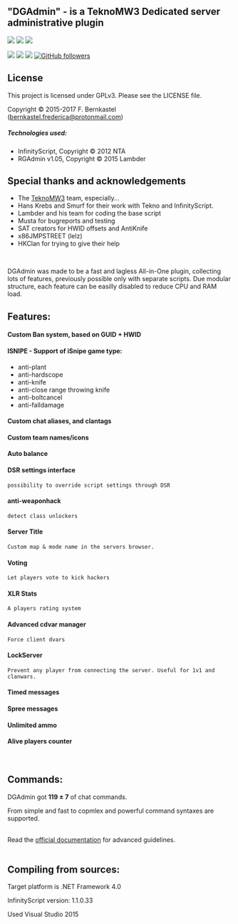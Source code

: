## "DGAdmin" - is a TeknoMW3 Dedicated server administrative plugin
[![](https://img.shields.io/github/downloads/FredericaBernkastel/codmw3-server-DGAdmin-plugin/total.svg)]()
[![](https://img.shields.io/github/commits-since/FredericaBernkastel/codmw3-server-DGAdmin-plugin/v3.5.svg)]()
[![](https://img.shields.io/github/issues/FredericaBernkastel/codmw3-server-DGAdmin-plugin.svg)]()


[![](https://img.shields.io/github/forks/FredericaBernkastel/codmw3-server-DGAdmin-plugin.svg?style=social&label=Fork)]()
[![](https://img.shields.io/github/stars/FredericaBernkastel/codmw3-server-DGAdmin-plugin.svg?style=social&label=Star)]()
[![](https://img.shields.io/github/watchers/FredericaBernkastel/codmw3-server-DGAdmin-plugin.svg?style=social&label=Watch)]()
[![GitHub followers](https://img.shields.io/github/followers/FredericaBernkastel.svg?style=social&label=Follow)]()

## License

This project is licensed under GPLv3. Please see the LICENSE file.

Copyright © 2015-2017 F. Bernkastel (bernkastel.frederica@protonmail.com)

##### Technologies used:

- InfinityScript, Copyright © 2012 NTA
- RGAdmin v1.05, Copyright © 2015 Lambder

## Special thanks and acknowledgements

- The [TeknoMW3](http://teknogods.com/) team, especially...
- Hans Krebs and Smurf for their work with Tekno and InfinityScript.
-	Lambder and his team for coding the base script
-	Musta for bugreports and testing
-	SAT creators for HWID offsets and AntiKnife
-	x86JMPSTREET (lelz)
-	HKClan for trying to give their help
<br>

DGAdmin was made to be a fast and lagless All-in-One plugin, collecting lots of features, previously possible only with separate scripts.
Due modular structure, each feature can be easilly disabled to reduce CPU and RAM load.


## Features:

#### Custom Ban system, based on GUID + HWID

#### ISNIPE - Support of iSnipe game type:
 -	anti-plant
 -	anti-hardscope
 -	anti-knife
 -	anti-close range throwing knife
 -	anti-boltcancel
 -	anti-falldamage
#### Custom chat aliases, and clantags
#### Custom team names/icons
#### Auto balance
#### DSR settings interface
    possibility to override script settings through DSR
#### anti-weaponhack
    detect class unlockers

#### Server Title
    Custom map & mode name in the servers browser.

#### Voting
    Let players vote to kick hackers

#### XLR Stats
    A players rating system

#### Advanced cdvar manager
    Force client dvars

#### LockServer
    Prevent any player from connecting the server. Useful for 1v1 and clanwars.

#### Timed messages
#### Spree messages
#### Unlimited ammo
#### Alive players counter
<br>

## Commands:
DGAdmin got **119 ± 7** of chat commands.

From simple and fast to copmlex and powerful command syntaxes are supported.
<br><br>

Read the [official documentation](https://drive.google.com/file/d/0B4OfimTH0gRhaXJFYWRId0ZZaG8/view?usp=sharing) for advanced guidelines.
<br><br>


## Compiling from sources:
Target platform is .NET Framework 4.0

InfinityScript version: 1.1.0.33

Used Visual Studio 2015
